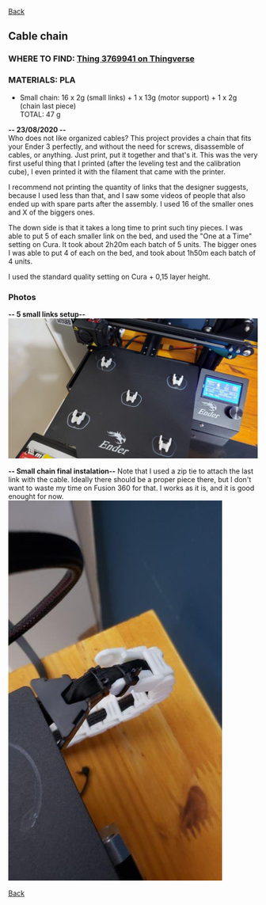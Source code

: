 [Back](https://duducosta.github.io/3dPrinting/e3xsproupgrades/)
## Cable chain
### WHERE TO FIND: [Thing 3769941 on Thingverse](https://www.thingiverse.com/thing:3769941)  
### MATERIALS: PLA  
* Small chain: 16 x 2g (small links) + 1 x 13g (motor support) + 1 x 2g (chain last piece)  
TOTAL: 47 g  


**-- 23/08/2020 --**  
Who does not like organized cables?
This project provides a chain that fits your Ender 3 perfectly, and without the need for screws, disassemble of cables, or anything. Just print, put it together and that's it.
This was the very first useful thing that I printed (after the leveling test and the calibration cube), I even printed it with the filament that came with the printer.

I recommend not printing the quantity of links that the designer suggests, because I used less than that, and I saw some videos of people that also ended up with spare parts after the assembly.
I used 16 of the smaller ones and X of the biggers ones.

The down side is that it takes a long time to print such tiny pieces. 
I was able to put 5 of each smaller link on the bed, and used the "One at a Time" setting on Cura.
It took about 2h20m each batch of 5 units.
The bigger ones I was able to put 4 of each on the bed, and took about 1h50m each batch of 4 units.

I used the standard quality setting on Cura + 0,15 layer height.


### Photos
**-- 5 small links setup--**  
![Five small links](https://raw.githubusercontent.com/duducosta/3dPrinting/master/e3xsproupgrades/cableChain/smallChain.jpg)  
  
**-- Small chain final instalation--** 
Note that I used a zip tie to attach the last link with the cable. Ideally there should be a proper piece there, but I don't want to waste my time on Fusion 360 for that.
I works as it is, and it is good enought for now.  
![Final small chain instalation](https://raw.githubusercontent.com/duducosta/3dPrinting/master/e3xsproupgrades/cableChain/smallChainFinal.jpg)  




[Back](https://duducosta.github.io/3dPrinting/e3xsproupgrades/)